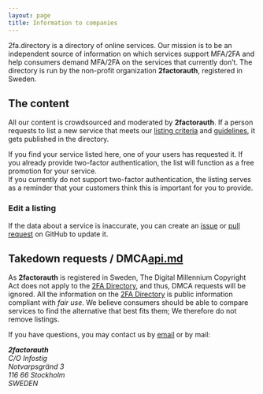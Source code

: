```yaml
---
layout: page
title: Information to companies
---
```

2fa.directory is a directory of online services. Our mission is to be an independent source of information on which services support MFA/2FA and help consumers demand MFA/2FA on the services that currently don’t.
The directory is run by the non-profit organization __2factorauth__, registered in Sweden.

## The content
All our content is crowdsourced and moderated by __2factorauth__. If a person requests to list a new service that meets our [listing criteria][criteria] and [guidelines][guidelines], it gets published in the directory.

If you find your service listed here, one of your users has requested it. If you already provide two-factor authentication, the list will function as a free promotion for your service.    
If you currently do not support two-factor authentication, the listing serves as a reminder that your customers think this is important for you to provide.

### Edit a listing
If the data about a service is inaccurate, you can create an [issue][issue] or [pull request][pr] on GitHub to update it.

## Takedown requests / DMCA[api.md](api.md)
As __2factorauth__ is registered in Sweden, The Digital Millennium Copyright Act does not apply to the [2FA Directory][directory], and thus, DMCA requests will be ignored.
All the information on the [2FA Directory][directory] is public information compliant with _fair use_. We believe consumers should be able to compare services to find the alternative that best fits them; We therefore do not remove listings.

If you have questions, you may contact us by [email](mailto:legal@2fa.directory) or by mail:
<address>
<b>2factorauth</b><br>
C/O Infostig<br>
Notvarpsgränd 3<br> 
116 66 Stockholm<br>
SWEDEN
</address>

[guidelines]:https://github.com/2factorauth/twofactorauth/blob/master/CONTRIBUTING.md#guidelines
[criteria]:https://github.com/2factorauth/twofactorauth/blob/master/CONTRIBUTING.md#site-criteria
[issue]:https://github.com/2factorauth/twofactorauth/issues/new/choose
[pr]:https://github.com/2factorauth/twofactorauth/blob/master/CONTRIBUTING.md
[directory]:https://2fa.directory/
